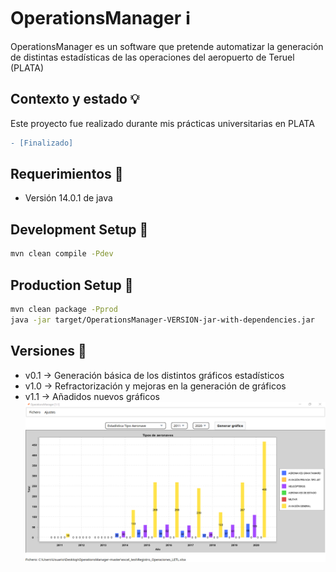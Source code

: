 # OperationsManager ℹ️
OperationsManager es un software que pretende automatizar la generación de distintas estadísticas de las operaciones
del aeropuerto de Teruel (PLATA)

## Contexto y estado 💡
Este proyecto fue realizado durante mis prácticas universitarias en PLATA
```diff
- [Finalizado]
```

## Requerimientos 🔏
* Versión 14.0.1 de java

## Development Setup 🔬
```bash
mvn clean compile -Pdev
```

## Production Setup 🔨
```bash
mvn clean package -Pprod
java -jar target/OperationsManager-VERSION-jar-with-dependencies.jar
```

## Versiones 📁
* v0.1 -> Generación básica de los distintos gráficos estadísticos
* v1.0 -> Refractorización y mejoras en la generación de gráficos
* v1.1 -> Añadidos nuevos gráficos
![operations_manager](screenshots/operations_manager.png)
